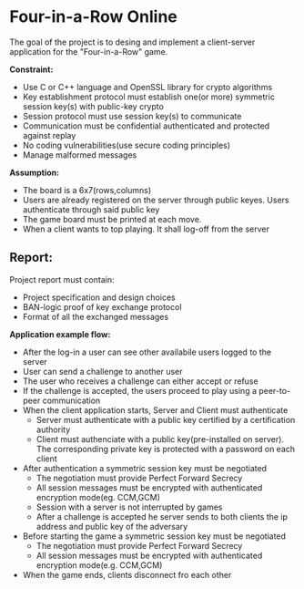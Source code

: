 # Four-in-a-Row Online

The goal of the project is to desing and implement a client-server application for the &quot;Four-in-a-Row&quot; game.

**Constraint:**

- Use C or C++  language and OpenSSL library for crypto algorithms
- Key establishment protocol must establish one(or more) symmetric session key(s) with public-key crypto
- Session protocol must use session key(s) to communicate
- Communication must be confidential authenticated and protected against replay
- No coding vulnerabilities(use secure coding principles)
- Manage malformed messages

**Assumption:**

- The board is a 6x7(rows,columns)
- Users are already registered on the server through public keyes. Users authenticate through said public key
- The game board must be printed at each move.
- When a client wants to top playing. It shall log-off from the server

##

## Report:

Project report must contain:

- Project specification and design choices
- BAN-logic proof of key exchange protocol
- Format of all the exchanged messages

**Application example flow:**

- After  the log-in a user can see other availabile users logged to the server
- User can send a challenge to another user
- The user who receives a challenge can either accept or refuse
- If the challenge is accepted, the users proceed to play using a peer-to-peer communication
- When the client application starts, Server and Client must authenticate
  - Server must authenticate with a public key certified by a certification authority
  - Client must authenciate with a public key(pre-installed on server). The corresponding private key is protected with a password on each client
- After authentication a symmetric session key must be negotiated
  - The negotiation must provide Perfect Forward Secrecy
  - All session messages must be encrypted with authenticated encryption mode(eg. CCM,GCM)
  - Session with a server is not interrupted by games
  - After a challenge is accepted he server sends to both clients the ip address and public key of the adversary
- Before starting the game a symmetric session key must be negotiated
  - The negotiation must provide Perfect Forward Secrecy
  - All session messages must be encrypted with authenticated encryption mode(e.g. CCM,GCM)
- When  the game ends, clients disconnect fro each other
